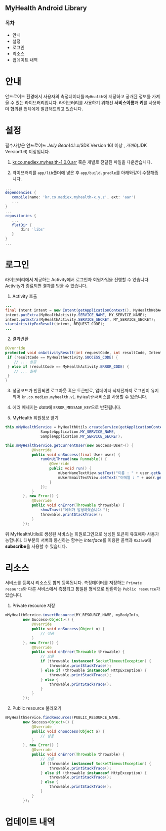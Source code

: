MyHealth Android Library
---

### 목차

   - 안내
   - 설정
   - 로그인
   - 리소스
   - 업데이트 내역

# 안내

안드로이드 환경에서 사용자의 측정데이터를 `MyHealth`에 저장하고 공개된 정보를 가져올 수 있는 라이브러리입니다. 
라이브러리를 사용하기 위해선 **서비스이름**과 **키**를 사용하며 협의된 업체에게 발급해드리고 있습니다.

# 설정

필수사항은 안드로이드 *Jelly Bean*(4.1.x/SDK Version 16) 이상 , *자바6*(JDK Version1.6) 이상입니다.

1. [kr.co.mediex.myhealth-1.0.0.arr](https://github.com/MedicalExcellenceInc/myhealth-sample/raw/master/libs/kr.co.mediex.myhealth-1.0.0.aar) 혹은 
개별로 전달된 파일을 다운받습니다.

2. 라이브러리를 `app/lib`폴더에 넣은 후 `app/build.gradle`를 아래와같이 수정해줍니다.

```groovy
...
dependencies {
   compile(name: 'kr.co.mediex.myhealth-x.y.z', ext: 'aar')
   ...
}
...
repositories {
   ...
   flatDir {
       dirs 'libs'
   }
}
...
   ```

# 로그인

라이브러리에서 제공하는 Activity에서 로그인과 회원가입을 진행할 수 있습니다.
Activity가 종료되면 결과를 받을 수 있습니다.
   
1. Activity 호출
   
```java
...
final Intent intent = new Intent(getApplicationContext(), MyHealthWebActivity.class);
intent.putExtra(MyHealthActivity.SERVICE_NAME, MY_SERVICE_NAME);
intent.putExtra(MyHealthActivity.SERVICE_SECRET, MY_SERVICE_SECRET);
startActivityForResult(intent, REQUEST_CODE);
...
```

2. 결과반환

```java
@Override
protected void onActivityResult(int requestCode, int resultCode, Intent data) {
 if (resultCode == MyHealthActivity.SUCCESS_CODE) {
    // ... 성공
 } else if (resultCode == MyHealthActivity.ERROR_CODE) {
    // ... 실패
 }
}
```

3. 성공코드가 반환되면 로그아웃 혹은 토큰만료, 앱데이터 삭제전까지 로그인이 유지되어 `kr.co.mediex.myhealth.v1.MyHealth`서비스를 사용할 수 있습니다.

4. 에러 메세지는 *data*에 `ERROR_MESSAGE_KEY`으로 반환됩니다.

5. MyHealth 회원정보 얻기

```java
this.mMyHealthService = MyHealthUtils.createService(getApplicationContext(),
                SampleApplication.MY_SERVICE_NAME,
                SampleApplication.MY_SERVICE_SECRET);

this.mMyHealthService.getCurrentUser(new Success<User>() {
            @Override
            public void onSuccess(final User user) {
                runOnUiThread(new Runnable() {
                    @Override
                    public void run() {
                        mUserNameTextView.setText("이름 : " + user.getName());
                        mUserEmailTextView.setText("이메일 : " + user.getUsername());
                    }
                });
            }
        }, new Error() {
            @Override
            public void onError(Throwable throwable) {
                showToast("에러가 발생하였습니다.");
                throwable.printStackTrace();
            }
        });
``` 

위 MyHealthUtils로 생성된 서비스는 회원로그인으로 생성된 토큰이 유효해야 사용가능합니다. 대부분의 서버와 통신하는 함수는 *interface*를 이용한 콜백과 `RxJava`에 **subscribe**을 사용할 수 있습니다.

# 리소스

서비스를 등록시 리소스도 함께 등록됩니다. 측정데이터를 저장하는 `Private resource`와 다른 서비스에서 측정되고 통일된 형식으로 반환하는 `Public resource`가 있습니다.

1. Private resource 저장

```java
mMyHealthService.insertResource(MY_RESOURCE_NAME, myBodyInfo,
        new Success<Object>() {
            @Override
            public void onSuccess(Object o) {
                // 성공
            }
        }, new Error() {
            @Override
            public void onError(Throwable throwable) {
                // 오류
                if (throwable instanceof SocketTimeoutException) {
                    throwable.printStackTrace();
                } else if (throwable instanceof HttpException) {
                    throwable.printStackTrace();
                } else {
                    throwable.printStackTrace();
                }
            }
        });
```

2. Public resource 불러오기

```java
mMyHealthService.findResources(PUBLIC_RESOURCE_NAME,
        new Success<Object>() {
            @Override
            public void onSuccess(Object o) {
                // 성공
            }
        }, new Error() {
            @Override
            public void onError(Throwable throwable) {
                // 오류
                if (throwable instanceof SocketTimeoutException) {
                    throwable.printStackTrace();
                } else if (throwable instanceof HttpException) {
                    throwable.printStackTrace();
                } else {
                    throwable.printStackTrace();
                }
            }
        });
```

# 업데이트 내역